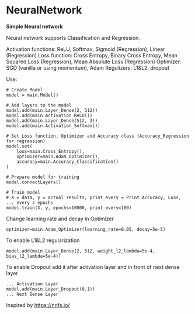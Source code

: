 # NeuralNetwork

<b>Simple Neural network</b>

Neural network supports Classification and Regression.



Activation functions: ReLU, Softmax, Sigmoid (Regression), Linear (Regression)
Loss function: Cross Entropy, Binary Cross Entropy, Mean Squared Loss (Regression), Mean Absolute Loss (Regression)
Optimizer: SGD (vanilla or using momentum), Adam
Regulizers: L1&L2, dropout



Use:

```
# Create Model
model = main.Model()

# Add layers to the model
model.add(main.Layer_Dense(2, 512))
model.add(main.Activation_ReLU())
model.add(main.Layer_Dense(512, 3))
model.add(main.Activation_Softmax())

# Set Loss function, Optimizer and Accuracy class (Accuracy_Regression for regression)
model.set(
    loss=main.Cross_Entropy(),
    optimizer=main.Adam_Optimizer(),
    accuracy=main.Accuracy_Classification()
)

# Prepare model for training
model.connectLayers()

# Train model
# X = data, y = actual results, print_every = Print Accuracy, Loss, ... every z epochs
model.train(X, y, epochs=10000, print_every=100)
```


Change learning rate and decay in Optimizer
```
optimizer=main.Adam_Optimizer(learning_rate=0.05, decay=5e-5)
```


To enable L1&L2 regularization
```
model.add(main.Layer_Dense(2, 512, weight_l2_lambda=5e-4, bias_l2_lambda=5e-4))
```
To enable Dropout add it after activation layer and in front of next dense layer
```
... Activation Layer
model.add(main.Layer_Dropout(0.1))
... Next Dense Layer
```
Inspired by https://nnfs.io/
